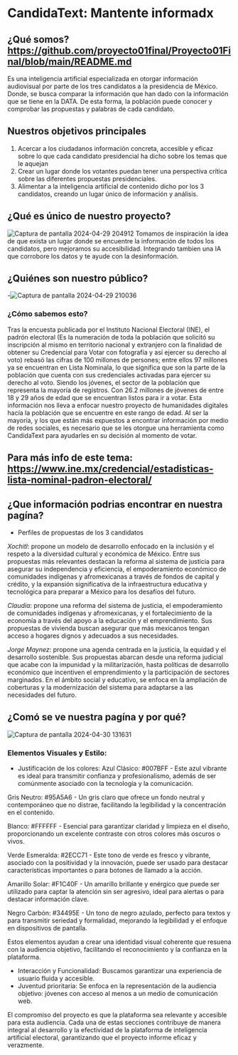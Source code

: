 # CandidaText: Mantente informadx
## ¿Qué somos?https://github.com/proyecto01final/Proyecto01Final/blob/main/README.md
Es una inteligencia artificial especializada en otorgar información audiovisual por parte de los tres candidatos a la presidencia de México.
Donde, se busca comparar la información que han dado con la información que se tiene en la DATA. De esta forma, la población puede conocer y comprobar las propuestas y palabras de cada candidato.
## Nuestros objetivos principales 
1. Acercar a los ciudadanos información concreta, accesible y eficaz sobre lo que cada candidato presidencial ha dicho sobre los temas que le aquejan
2. Crear un lugar donde los votantes puedan tener una perspectiva crítica sobre las diferentes propuestas presidenciales.
3. Alimentar a la inteligencia artificial de contenido dicho por los 3 candidatos, creando un lugar único de información y análisis.
## ¿Qué es único de nuestro proyecto?
![Captura de pantalla 2024-04-29 204912](https://github.com/proyecto01final/Proyecto01Final/assets/167474817/c502525b-b6df-40d1-b5f7-f6310c0d8311)
Tomamos de inspiración la idea de que exista un lugar donde se encuentre la información de todos los candidatos, pero mejoramos su accesibilidad. Integrando tambien una IA que corrobore los datos y te ayude con la desinformación.
## ¿Quiénes son nuestro público?
-![Captura de pantalla 2024-04-29 210036](https://github.com/proyecto01final/Proyecto01Final/assets/167474817/73b7fb95-ed65-47b0-8656-a9a0e5717c5d) 
### ¿Cómo sabemos esto? 
Tras la encuesta publicada por el Instituto Nacional Electoral (INE), el padrón electoral (Es la numeración de toda la población que solicitó su inscripción al mismo en territorio nacional y extranjero con la finalidad de obtener su Credencial para Votar con fotografía y así ejercer su derecho al voto) rebasó las cifras de 100 millones de persones; entre ellos 97 millones ya se encuentran en Lista Nominala, lo que significa que son la parte de la población que cuenta con sus credenciales activadas para ejercer su derecho al voto.
Siendo los jóvenes, el sector de la población que representa la mayoría de registros. Con 26.2 millones de jóvenes de entre 18 y 29 años de edad que se encuentran listos para ir a votar. 
Esta información nos lleva a enfocar nuestro proyecto de humanidades digitales hacía la población que se encuentre en este rango de edad. Al ser la mayoría,  y los que están más expuestos a encontrar información por medio de redes sociales, es necesario que se les otorgue una herramienta como CandidaText para ayudarles en su decisión al momento de votar.
## Para más info de este tema: https://www.ine.mx/credencial/estadisticas-lista-nominal-padron-electoral/
## ¿Que información podrias encontrar en nuestra pagína? 
* Perfiles de propuestas de los 3 candidatos

_Xochitl_: propone un modelo de desarrollo enfocado en la inclusión y el respeto a la diversidad cultural y económica de México. Entre sus propuestas más relevantes destacan la reforma al sistema de justicia para asegurar su independencia y eficiencia, el empoderamiento económico de comunidades indígenas y afromexicanas a través de fondos de capital y crédito, y la expansión significativa de la infraestructura educativa y tecnológica para preparar a México para los desafíos del futuro.

_Claudia_: propone una reforma del sistema de justicia, el empoderamiento de comunidades indígenas y afromexicanas, y el fortalecimiento de la economía a través del apoyo a la educación y el emprendimiento. Sus propuestas de vivienda buscan asegurar que más mexicanos tengan acceso a hogares dignos y adecuados a sus necesidades. 

_Jorge Maynez_: propone una agenda centrada en la justicia, la equidad y el desarrollo sostenible. Sus propuestas abarcan desde una reforma judicial que acabe con la impunidad y la militarización, hasta políticas de desarrollo económico que incentiven el emprendimiento y la participación de sectores marginados. En el ámbito social y educativo, se enfoca en la ampliación de coberturas y la modernización del sistema para adaptarse a las necesidades del futuro. 
## ¿Comó se ve nuestra pagína y por qué? 
![Captura de pantalla 2024-04-30 131631](https://github.com/proyecto01final/Proyecto01Final/assets/167474817/31d6bd36-df85-4026-ab85-61335dba21ec)
### Elementos Visuales y Estilo:

* Justificación de los colores: 
Azul Clásico: #007BFF - Este azul vibrante es ideal para transmitir confianza y profesionalismo, además de ser comúnmente asociado con la tecnología y la comunicación.

Gris Neutro: #95A5A6 - Un gris claro que ofrece un fondo neutral y contemporáneo que no distrae, facilitando la legibilidad y la concentración en el contenido.

Blanco: #FFFFFF - Esencial para garantizar claridad y limpieza en el diseño, proporcionando un excelente contraste con otros colores más oscuros o vivos.

Verde Esmeralda: #2ECC71 - Este tono de verde es fresco y vibrante, asociado con la positividad y la innovación, puede ser usado para destacar características importantes o para botones de llamado a la acción.

Amarillo Solar: #F1C40F - Un amarillo brillante y enérgico que puede ser utilizado para captar la atención sin ser agresivo, ideal para alertas o para destacar información clave.

Negro Carbón: #34495E - Un tono de negro azulado, perfecto para textos y para transmitir seriedad y formalidad, mejorando la legibilidad y el enfoque en dispositivos de pantalla.

Estos elementos ayudan a crear una identidad visual coherente que resuena con la audiencia objetivo, facilitando el reconocimiento y la confianza en la plataforma.
* Interacción y Funcionalidad:
Buscamos garantizar una experiencia de usuario fluida y accesible.
* Juventud prioritaria:
Se enfoca en la representación de la audiencia objetivo: jóvenes con acceso al menos a un medio de comunicación web.

El compromiso del proyecto es que la plataforma sea relevante y accesible para esta audiencia.
Cada una de estas secciones contribuye de manera integral al desarrollo y la efectividad de la plataforma de inteligencia artificial electoral, garantizando que el proyecto informe eficaz y verazmente.


